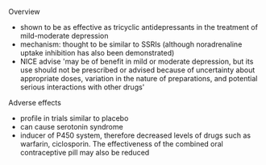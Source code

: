 Overview  
* shown to be as effective as tricyclic antidepressants in the treatment of mild\-moderate depression
* mechanism: thought to be similar to SSRIs (although noradrenaline uptake inhibition has also been demonstrated)
* NICE advise 'may be of benefit in mild or moderate depression, but its use should not be prescribed or advised because of uncertainty about appropriate doses, variation in the nature of preparations, and potential serious interactions with other drugs'

  
  
Adverse effects   
* profile in trials similar to placebo
* can cause serotonin syndrome
* inducer of P450 system, therefore decreased levels of drugs such as warfarin, ciclosporin. The effectiveness of the combined oral contraceptive pill may also be reduced
